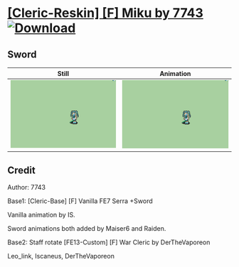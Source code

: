 # [\[Cleric-Reskin\] \[F\] Miku by 7743](./) [![Download](https://img.shields.io/badge/Download--red?style=social&logo=github)](https://minhaskamal.github.io/DownGit/#/home?url=https://github.com/Klokinator/FE-Repo/tree/main/Battle%20Animations%2FMagi%20-%20Holy-Type%2F%5BCleric-Reskin%5D%20%5BF%5D%20Miku%20by%207743%2F1.%20Sword)

## Sword

| Still | Animation |
| :---: | :-------: |
| ![Sword still](./Sword_000.png) | ![Sword](./Sword.gif) |

## Credit

Author: 7743

Base1: [Cleric-Base] [F] Vanilla FE7 Serra +Sword

Vanilla animation by IS.

Sword animations both added by Maiser6 and Raiden.


Base2: Staff rotate [FE13-Custom] [F] War Cleric by DerTheVaporeon

Leo_link, Iscaneus, DerTheVaporeon

